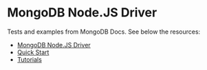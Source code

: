 # MongoDB Node.JS Driver

Tests and examples from MongoDB Docs.
See below the resources:

* [MongoDB Node.JS Driver](https://mongodb.github.io/node-mongodb-native/)
* [Quick Start](http://mongodb.github.io/node-mongodb-native/2.2/quick-start/)
* [Tutorials](http://mongodb.github.io/node-mongodb-native/2.2/tutorials/)